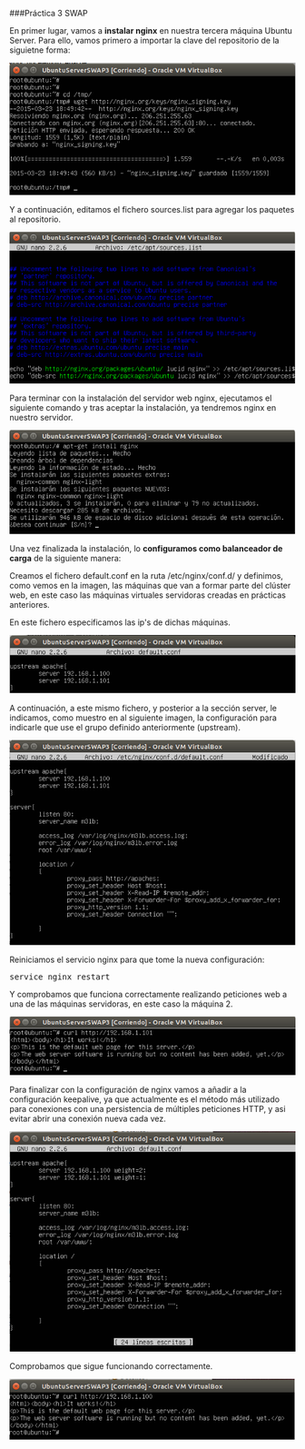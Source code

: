 ###Práctica 3 SWAP

En primer lugar, vamos a **instalar nginx** en nuestra tercera máquina Ubuntu Server.
Para ello, vamos primero a importar la clave del repositorio de la siguietne forma:

![](./img/1.png)

Y a continuación, editamos el fichero sources.list para agregar los paquetes al repositorio.

![](./img/2.png)

Para terminar con la instalación del servidor web nginx, ejecutamos el siguiente comando y tras aceptar la instalación, ya tendremos nginx en nuestro servidor.

![](./img/3.png)

Una vez finalizada la instalación, lo **configuramos como balanceador de carga** de la siguiente manera:

Creamos el fichero default.conf en la ruta /etc/nginx/conf.d/ y definimos, como vemos en la imagen, las máquinas que van a formar parte del clúster web, en este caso las máquinas virtuales servidoras creadas en prácticas anteriores.

En este fichero especificamos las ip's de dichas máquinas.

![](./img/4.png)

A continuación, a este mismo fichero, y posterior a la sección server, le indicamos, como muestro en al siguiente imagen, la configuración para indicarle que use el grupo definido anteriormente (upstream).

![](./img/5.png)

Reiniciamos el servicio nginx para que tome la nueva configuración:

<pre>service nginx restart</pre>

Y comprobamos que funciona correctamente realizando peticiones web a una de las máquinas servidoras, en este caso la máquina 2.

![](./img/6.png)

Para finalizar con la configuración de nginx vamos a añadir a la configuración keepalive, ya que actualmente es el método más utilizado para conexiones con una persistencia de múltiples peticiones HTTP, y asi evitar abrir una conexión nueva cada vez.

![](./img/7.png)

Comprobamos que sigue funcionando correctamente.


![](./img/8.png)
